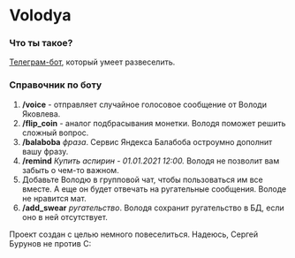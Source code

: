 # Volodya

### Что ты такое?

[Телеграм-бот](https://t.me/volodya_yakovlev_bot), который умеет развеселить.

### Справочник по боту

1. **/voice** - отправляет случайное голосовое сообщение от Володи Яковлева.
2. **/flip_coin** - аналог подбрасывания монетки. Володя поможет решить сложный вопрос.
3. **/balaboba** *фраза*. Сервис Яндекса Балабоба остроумно дополнит вашу фразу.
4. **/remind** *Купить аспирин - 01.01.2021 12:00.* Володя не позволит вам забыть о чем-то важном.
5. Добавьте Володю в групповой чат, чтобы пользоваться им все вместе. А еще он будет отвечать на ругательные сообщения. Володе не нравится мат.
6. **/add_swear** *ругательство*. Володя сохранит ругательство в БД, если оно в ней отсутствует.

Проект создан с целью немного повеселиться. Надеюсь, Сергей Бурунов не против С: